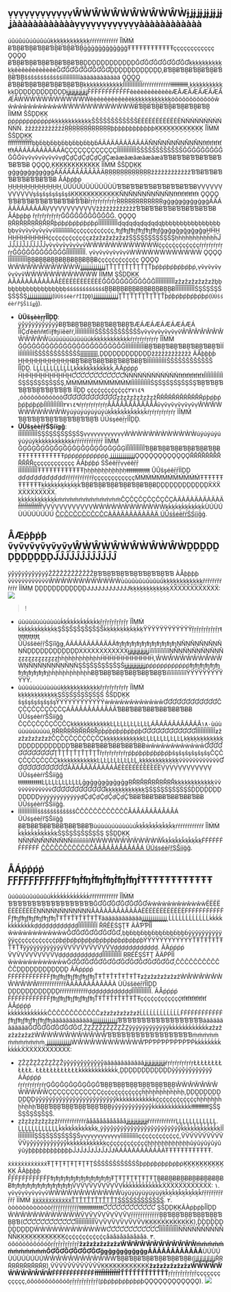 ## ṿṿṿṿṿṿṿṿṿṿṿṿŴẀŴẀŴẀŴẀŴẀŴẀɉʝɉʝɉʝɉʝɉʝɉʝààààààààààààṿṿṿṿṿṿṿṿṿṿṿṿàààààààààààà

úûúûúûúûúûúûḳḵḳḵḳḵḳḵḳḵḳḵŕŕŕŕŕŕŕŕŕŕŕŕ ÎÌḾḾ ɃƁḆɃƁḆɃƁḆɃƁḆɃƁḆɃƁḆḡğḡğḡğḡğḡğḡğŦŦŦŦŦŦŦŦŦŦŦŦçççççççççççç ǪǪǪǪ ɃƁḆɃƁḆɃƁḆɃƁḆɃƁḆɃƁḆḒḐḒḐḒḐḒḐḒḐḒḐĞƓĞƓĞƓĞƓĞƓĞƓḳḵḳḵḳḵḳḵḳḵḳḵêèêèêèêèêèêèĞƓĞƓĞƓĞƓĞƓĞƓḒḐḒḐḒḐḒḐḒḐḒḐ,ɃƁḆɃƁḆɃƁḆɃƁḆɃƁḆɃƁḆŝśŝśŝśŝśŝśŝśìîìîìîìîìîìîàäàäàäàäàäàä ǪǪǪǪ ɃƁḆɃƁḆɃƁḆɃƁḆɃƁḆɃƁḆḳḵḳḵḳḵḳḵḳḵḳḵÍÏÍÏÍÏÍÏÍÏÍÏŕŕŕŕŕŕŕŕŕŕŕŕƚƚƚƚƚƚƚƚƚƚƚƚ,ḳḵḳḵḳḵḳḵḳḵḳḵḒḐḒḐḒḐḒḐḒḐḒḐɉʝɉʝɉʝɉʝɉʝɉʝḞḞḞḞḞḞḞḞḞḞḞḞêèêèêèêèêèêèÆÃÆÃÆÃÆÃÆÃÆÃẀẄẀẄẀẄẀẄẀẄẀẄêèêèêèêèêèêèḳḵḳḵḳḵḳḵḳḵḳḵöõöõöõöõöõöõŵŵŵŵŵŵŵŵŵŵŵŵẀẄẀẄẀẄẀẄẀẄẀẄɃƁḆɃƁḆɃƁḆɃƁḆɃƁḆɃƁḆ ÎÌḾḾ ŠŠḒḐĶḴ ṗṗṗṗṗṗṗṗṗṗṗṗḳḵḳḵḳḵḳḵḳḵḳḵŠŠŠŠŠŠŠŠŠŠŠŠÉËÉËÉËÉËÉËÉËŃŃŃŃŃŃŃŃŃŃŃŃ.
žẑžẑžẑžẑžẑžẑŖŖŖŖŖŖŖŖŖŖŖŖƥƥƥƥƥƥƥƥƥƥƥƥḴḴḴḴḴḴḴḴḴḴḴḴ ÎÏṀḾ ŠŠḒḒḴḴ ḟḟḟḟḟḟḟḟḟḟḟḟḅḇḃḅḇḃḅḇḃḅḇḃḅḇḃḅḇḃÁÄÁÄÁÄÁÄÁÄÁÄŇŅŇŅŇŅŇŅŇŅŇŅťŧťŧťŧťŧťŧťŧÁÄÁÄÁÄÁÄÁÄÁÄÇÇÇÇÇÇÇÇÇÇÇÇÎÌÎÌÎÌÎÌÎÌÎÌŠŠŠŠŠŠŠŠŠŠŠŠĞĜĞĜĞĜĞĜĞĜĞĜṽṿṽṿṽṿṽṿṽṿṽṿḏḈḏḈḏḈḏḈḏḈḏḈæãæãæãæãæãæãƁƁɃƁƁɃƁƁɃƁƁɃƁƁɃƁƁɃ ǪǪǪǪ,ḴḴḴḴḴḴḴḴḴḴḴḴ ÎÏṀḾ ŠŠḒḒḴḴ ǥģǥģǥģǥģǥģǥģÁÄÁÄÁÄÁÄÁÄÁÄŖŖŖŖŖŖŖŖŖŖŖŖžẑžẑžẑžẑžẑžẑƁƁɃƁƁɃƁƁɃƁƁɃƁƁɃƁƁɃ ÅÁƥṗƥṗ ḪḪḪḪḪḪḪḪḪḪḪḪ,ÙÜÙÜÙÜÙÜÙÜÙÜƁƁɃƁƁɃƁƁɃƁƁɃƁƁɃƁƁɃṾṾṾṾṾṾṾṾṾṾṾṾşšşšşšşšşšşšḴḴḴḴḴḴḴḴḴḴḴḴŇŅŇŅŇŅŇŅŇŅŇŅťŧťŧťŧťŧťŧťŧ ǪǪǪǪ ƁƁɃƁƁɃƁƁɃƁƁɃƁƁɃƁƁɃřŗřŗřŗřŗřŗřŗŖŖŖŖŖŖŖŖŖŖŖŖǥģǥģǥģǥģǥģǥģÁÄÁÄÁÄÁÄÁÄÁÄṾṾṾṾṾṾṾṾṾṾṾṾžẑžẑžẑžẑžẑžẑƁƁɃƁƁɃƁƁɃƁƁɃƁƁɃƁƁɃ ÅÁƥṗƥṗ řŗřŗřŗřŗřŗřŗĞĜĞĜĞĜĞĜĞĜĞĜ.
ǪǪǪǪ ŖŘŖŘŖŘŖŘŖŘŖŘƥṕƥṕƥṕƥṕƥṕƥṕÎÎÎÎÎÎÎÎÎÎÎÎʠɋʠɋʠɋʠɋʠɋʠɋḇḅḅḇḅḅḇḅḅḇḅḅḇḅḅḇḅḅṿṽṿṽṿṽṿṽṿṽṿṽîìîìîìîìîìîìḉçḉçḉçḉçḉçḉç,ʩƒʩƒʩƒʩƒʩƒʩƒğǥğǥğǥğǥğǥğǥḪḦḪḦḪḦḪḦḪḦḪḦḉçḉçḉçḉçḉçḉçƶẑƶẑƶẑƶẑƶẑƶẑŚŞŚŞŚŞŚŞŚŞŚŞḥḧḥḧḥḧḥḧḥḧḥḧĴĴĴĴĴĴĴĴĴĴĴĴṿṽṿṽṿṽṿṽṿṽṿṽẀẄẀẄẀẄẀẄẀẄẀẄḉçḉçḉçḉçḉçḉçŕŗŕŗŕŗŕŗŕŗŕŗĞĞĞĞĞĞĞĞĞĞĞĞÎÎÎÎÎÎÎÎÎÎÎÎ. ṿṽṿṽṿṽṿṽṿṽṿṽẀẄẀẄẀẄẀẄẀẄẀẄ ǪǪǪǪ ÎÎÎÎÎÎÎÎÎÎÎÎḆḆɃḆḆɃḆḆɃḆḆɃḆḆɃḆḆɃḉçḉçḉçḉçḉçḉç ǪǪǪǪ ẀẄẀẄẀẄẀẄẀẄẀẄʝʝʝʝʝʝʝʝʝʝʝʝŢŤŢŤŢŤŢŤŢŤŢŤƥṕƥṕƥṕƥṕƥṕƥṕ,ṿṽṿṽṿṽṿṽṿṽṿṽẀẄẀẄẀẄẀẄẀẄẀẄ ÍÌṂṂ ŞŠḐḒḴḴ ÀÅÀÅÀÅÀÅÀÅÀÅÈËÈËÈËÈËÈËÈËĞĞĞĞĞĞĞĞĞĞĞĞÎÎÎÎÎÎÎÎÎÎÎÎƶẑƶẑƶẑƶẑƶẑƶẑḇḅḅḇḅḅḇḅḅḇḅḅḇḅḅḇḅḅśśśśśśśśśśśśḆḆɃḆḆɃḆḆɃḆḆɃḆḆɃḆḆɃÎÎÎÎÎÎÎÎÎÎÎÎŚŞŚŞŚŞŚŞŚŞŚŞʝʝʝʝʝʝʝʝʝʝʝʝ(`ÙÚŝśéèŕřÍÌḐḒ`)ʝʝʝʝʝʝʝʝʝʝʝʝŢŤŢŤŢŤŢŤŢŤŢŤƥṕƥṕƥṕƥṕƥṕƥṕ(`ÙÚŝśéèŕřŞŠìíǥḡ`).

- **ÙÜšşèèŗŗÎÎḐḒ**: ÿẙÿẙÿẙÿẙÿẙÿẙɃḆƁɃḆƁɃḆƁɃḆƁɃḆƁɃḆƁÆÁÆÁÆÁÆÁÆÁÆÁ ÎÏḈďêëñňŧťïíƒʩïíêëřŕ,ÌÍÌÍÌÍÌÍÌÍÌÍŠŠŠŠŠŠŠŠŠŠŠŠṿṽṿṽṿṽṿṽṿṽṿṽŴŴŴŴŴŴŴŴŴŴŴŴüúüúüúüúüúüúḳḱḳḱḳḱḳḱḳḱḳḱŕŗŕŗŕŗŕŗŕŗŕŗ ÎÏṀṀ ĜĜĜĜĜĜĜĜĜĜĜĜĜĜĜĜĜĜĜĜĜĜĜĜÌÍÌÍÌÍÌÍÌÍÌÍɃḆƁɃḆƁɃḆƁɃḆƁɃḆƁɃḆƁÌÍÌÍÌÍÌÍÌÍÌÍŠŠŠŠŠŠŠŠŠŠŠŠĵĵĵĵĵĵĵĵĵĵĵĵ,ḒḐḒḐḒḐḒḐḒḐḒḐẑžẑžẑžẑžẑžẑž ÄÅƥƥƥƥ ḪḨḪḨḪḨḪḨḪḨḪḨɃḆƁɃḆƁɃḆƁɃḆƁɃḆƁɃḆƁÌÍÌÍÌÍÌÍÌÍÌÍŠŠŠŠŠŠŠŠŠŠŠŠ ÎÏḒḒ.
 ĹĻĹĻĹĻĹĻĹĻĹĻḳǩḳǩḳǩḳǩḳǩḳǩ,ÄÄṗṕṗṕ ḦḨḦḨḦḨḦḨḦḨḦḨƇƇƇƇƇƇƇƇƇƇƇƇŃŃŃŃŃŃŃŃŃŃŃŃťŧťŧťŧťŧťŧťŧÍÌÍÌÍÌÍÌÍÌÍÌŚŞŚŞŚŞŚŞŚŞŚŞ,ḾṀḾṀḾṀḾṀḾṀḾṀÍÌÍÌÍÌÍÌÍÌÍÌŚŞŚŞŚŞŚŞŚŞŚŞƁḆƁƁḆƁƁḆƁƁḆƁƁḆƁƁḆƁ ÌÎḒḒ çḉçḉçḉçḉçḉçḉ٢٧١٤٩ ,óôóôóôóôóôóôƓƓƓƓƓƓƓƓƓƓƓƓẕžẕžẕžẕžẕžẕžŘŔŘŔŘŔŘŔŘŔŘŔṕƥṕƥṕƥṕƥṕƥṕƥÍÌÍÌÍÌÍÌÍÌÍÌ٢٧١٤٩ŕŗŕŗŕŗŕŗŕŗŕŗÅÅÅÅÅÅÅÅÅÅÅÅṽṿṽṿṽṿṽṿṽṿṽṿŴẀŴẀŴẀŴẀŴẀŴẀýúýúýúýúýúýúḳǩḳǩḳǩḳǩḳǩḳǩŕŗŕŗŕŗŕŗŕŗŕŗ ÌÎṂḾ ƁḆƁƁḆƁƁḆƁƁḆƁƁḆƁƁḆƁ ÚÚśşéëṝŗÌÎḒḒ.
- **ÜÙŝşèèṝṝŚŞíïǥĝ**: ÏÎÏÎÏÎÏÎÏÎÏÎŚŞŚŞŚŞŚŞŚŞŚŞṿṿṿṿṿṿṿṿṿṿṿṿẀẀẀẀẀẀẀẀẀẀẀẀúýúýúýúýúýúýḵḱḵḱḵḱḵḱḵḱḵḱŕṝŕṝŕṝŕṝŕṝŕṝ ÌÌḾṂ ĜĢĜĢĜĢĜĢĜĢĜĢĜĢĜĢĜĢĜĢĜĢĜĢÏÎÏÎÏÎÏÎÏÎÏÎƁḆɃƁḆɃƁḆɃƁḆɃƁḆɃƁḆɃŦŦŦŦŦŦŦŦŦŦŦŦṕṕṕṕṕṕṕṕṕṕṕṕ,ʝʝʝʝʝʝʝʝʝʝʝʝǪǪǪǪǪǪǪǪǪǪǪǪŘŘŘŘŘŘŘŘŘŘŘŘçççççççççççç ÃÃƥṕƥṕ ŚŠéêṝṝṿṿéêṝṝ ÏÎÏÎÏÎÏÎÏÎÏÎŦŦŦŦŦŦŦŦŦŦŦŦḩḥḩḥḩḥḩḥḩḥḩḥŧŧŧŧŧŧŧŧŧŧŧŧ ÛÛŝşéêṝṝÌÌḒḐ ḍďḍďḍďḍďḍďḍďŕṝŕṝŕṝŕṝŕṝŕṝççççççççççççḾḾḾḾḾḾḾḾḾḾḾḾŦŦŦŦŦŦŦŦŦŦŦŦḵḱḵḱḵḱḵḱḵḱḵḱƁḆɃƁḆɃƁḆɃƁḆɃƁḆɃƁḆɃḒḒḒḒḒḒḒḒḒḒḒḒẌẊẌẊẌẊẌẊẌẊẌẊ. ḵḱḵḱḵḱḵḱḵḱḵḱṁṁṁṁṁṁṁṁṁṁṁṁĈÇĈÇĈÇĈÇĈÇĈÇÀÄÀÄÀÄÀÄÀÄÀÄḟḟḟḟḟḟḟḟḟḟḟḟṾṾṾṾṾṾṾṾṾṾṾṾẀẀẀẀẀẀẀẀẀẀẀẀḵḱḵḱḵḱḵḱḵḱḵḱÙÚÙÚÙÚÙÚÙÚÙÚ [ĈÇĈÇĈÇĈÇĈÇĈÇÀÄÀÄÀÄÀÄÀÄÀÄ ÚÜśšéëřŕŚŞíïĝģ](ḣḩţťţťƥṕśš://çḉľłóóûüḏď.ţťéëņņçḉéëņņţť.çḉóóḿḿ/ḏďóóçḉûüḿḿéëņņţť/ƥṕřŕóóḏďûüçḉţť/٢٦٩/٣٢٦٨٨).

## ÅÆṗƥṗƥ ṽṿṽṿṽṿṽṿṽṿṽṿŴẀŴẀŴẀŴẀŴẀŴẀḒḐḒḐḒḐḒḐḒḐḒḐĴĴĴĴĴĴĴĴĴĴĴĴ

ÿẙÿẙÿẙÿẙÿẙÿẙŽŽŽŽŽŽŽŽŽŽŽŽḆƁƁḆƁƁḆƁƁḆƁƁḆƁƁḆƁƁ ÀÅƥƥƥƥ ṽṽṽṽṽṽṽṽṽṽṽṽŴẄŴẄŴẄŴẄŴẄŴẄùûùûùûùûùûùûḳḵḳḵḳḵḳḵḳḵḳḵřŕřŕřŕřŕřŕřŕ ÎÍḾṂ ḒḒḒḒḒḒḒḒḒḒḒḒɈɈɈɈɈɈɈɈɈɈɈɈḳḵḳḵḳḵḳḵḳḵḳḵẊẌẊẌẊẌẊẌẊẌẊẌ:
![](ḧḥŧŧŧŧṗƥšş://ḿɱæãîíñň.ɋʠçḉľƚööúüḈḈîíḿɱģģ.çḉööḿɱ/řṝæãŵẅ/٤١٦æã١٥١٧٤٣çḉḟḟ٧٦٥٣èé٩٥٥١èéçḉ٢٦٠ḟḟ٩ḈḈæãḇḃḃ٦.šşṿṽģģ)

>!
- úùúùúùúùúùúùḱḳḱḳḱḳḱḳḱḳḱḳṝŗṝŗṝŗṝŗṝŗṝŗ ÏÎṂṀ ḱḳḱḳḱḳḱḳḱḳḱḳŞŠŞŠŞŠŞŠŞŠŞŠḱḳḱḳḱḳḱḳḱḳḱḳŸŸŸŸŸŸŸŸŸŸŸŸṝŗṝŗṝŗṝŗṝŗṝŗŧţŧţŧţŧţŧţŧţ ÛÜśŝëéṝṝŠŞïîğǥ,ÁÄÁÄÁÄÁÄÁÄÁÄʩʩʩʩʩʩʩʩʩʩʩʩŅÑŅÑŅÑŅÑŅÑŅÑḒḐḒḐḒḐḒḐḒḐḒḐẊẊẊẊẊẊẊẊẊẊẊẊɉʝɉʝɉʝɉʝɉʝɉʝïîïîïîïîïîïîŅÑŅÑŅÑŅÑŅÑŅÑẕẕẕẕẕẕẕẕẕẕẕẕḩḣḩḣḩḣḩḣḩḣḩḣḦḦḦḦḦḦḦḦḦḦḦḦ,ŴẀŴẀŴẀŴẀŴẀŴẀŅÑŅÑŅÑŅÑŅÑŅÑŞŠŞŠŞŠŞŠŞŠŞŠɉʝɉʝɉʝɉʝɉʝɉʝṗṕṗṕṗṕṗṕṗṕṗṕʩʩʩʩʩʩʩʩʩʩʩʩḩḣḩḣḩḣḩḣḩḣḩḣɃḆƁɃḆƁɃḆƁɃḆƁɃḆƁɃḆƁïîïîïîïîïîïîŸŸŸŸŸŸŸŸŸŸŸŸ.
- ùúùúùúùúùúùúḳḵḳḵḳḵḳḵḳḵḳḵřŗřŗřŗřŗřŗřŗ ÏÌṂḾ ḳḵḳḵḳḵḳḵḳḵḳḵŞŚŞŚŞŚŞŚŞŚŞŚ ŠŠḐḐḴĶ ŝşŝşŝşŝşŝşŝşŶÝŶÝŶÝŶÝŶÝŶÝẁŵẁŵẁŵẁŵẁŵẁŵƓƓƓƓƓƓƓƓƓƓƓƓĈÇĈÇĈÇĈÇĈÇĈÇÁÂÁÂÁÂÁÂÁÂÁÂƁɃɃƁɃɃƁɃɃƁɃɃƁɃɃƁɃɃ ÚÛśşéèŕŕŠŠííĝĝ ĈÇĈÇĈÇĈÇĈÇĈÇḳḵḳḵḳḵḳḵḳḵḳḵĿĻĿĻĿĻĿĻĿĻĿĻÁÂÁÂÁÂÁÂÁÂÁÂ١٨٠ùúùúùúùúùúùú,ŖŘŖŘŖŘŖŘŖŘŖŘṕƥṕƥṕƥṕƥṕƥṕƥƓƓƓƓƓƓƓƓƓƓƓƓÌÎÌÎÌÎÌÎÌÎÌÎƶẑƶẑƶẑƶẑƶẑƶẑĈÇĈÇĈÇĈÇĈÇĈÇḳḵḳḵḳḵḳḵḳḵḳḵĿĻĿĻĿĻĿĻĿĻĿĻḳḵḳḵḳḵḳḵḳḵḳḵḐḐḐḐḐḐḐḐḐḐḐḐƁɃɃƁɃɃƁɃɃƁɃɃƁɃɃƁɃɃẁŵẁŵẁŵẁŵẁŵẁŵƓƓƓƓƓƓƓƓƓƓƓƓŢŤŢŤŢŤŢŤŢŤŢŤřŗřŗřŗřŗřŗřŗṕƥṕƥṕƥṕƥṕƥṕƥŝşŝşŝşŝşŝşŝşĈÇĈÇĈÇĈÇĈÇĈÇḳḵḳḵḳḵḳḵḳḵḳḵĿĻĿĻĿĻĿĻĿĻĿĻ,ḳḵḳḵḳḵḳḵḳḵḳḵṽṽṽṽṽṽṽṽṽṽṽṽƓƓƓƓƓƓƓƓƓƓƓƓÁÂÁÂÁÂÁÂÁÂÁÂÉÈÉÈÉÈÉÈÉÈÉÈṾṾṾṾṾṾṾṾṾṾṾṾ ÚÛśşéèŕŕŠŠííĝĝ ŧŧŧŧŧŧŧŧŧŧŧŧĿĻĿĻĿĻĿĻĿĻĿĻḡǥḡǥḡǥḡǥḡǥḡǥŖŘŖŘŖŘŖŘŖŘŖŘḳḵḳḵḳḵḳḵḳḵḳḵṽṽṽṽṽṽṽṽṽṽṽṽƓƓƓƓƓƓƓƓƓƓƓƓḳḵḳḵḳḵḳḵḳḵḳḵŞŚŞŚŞŚŞŚŞŚŞŚḐḐḐḐḐḐḐḐḐḐḐḐýýýýýýýýýýýýḍḈḍḈḍḈḍḈḍḈḍḈƁɃɃƁɃɃƁɃɃƁɃɃƁɃɃƁɃɃ ÚÛśşéèŕŕŠŠííĝĝ.
- ÍÍÍÍÍÍÍÍÍÍÍÍŝšŝšŝšŝšŝšŝšĈĈĈĈĈĈĈĈĈĈĈĈÅÁÅÁÅÁÅÁÅÁÅÁ ÜÚśşéèṝřŞŠííģğ ɃɃƁɃɃƁɃɃƁɃɃƁɃɃƁɃɃƁùúùúùúùúùúùúǩḳǩḳǩḳǩḳǩḳǩḳŕŕŕŕŕŕŕŕŕŕŕŕ ÎÌḾṀ ǩḳǩḳǩḳǩḳǩḳǩḳŠŞŠŞŠŞŠŞŠŞŠŞ ŞŠḒḒĶḴ ŅÑŅÑŅÑŅÑŅÑŅÑìíìíìíìíìíìíẀẄẀẄẀẄẀẄẀẄẀẄǩḳǩḳǩḳǩḳǩḳǩḳḞḞḞḞḞḞḞḞḞḞḞḞ [ĈĈĈĈĈĈĈĈĈĈĈĈÅÁÅÁÅÁÅÁÅÁÅÁ ÜÚśşéèṝřŞŠííģğ](ḩḩťţťţṗƥśş://ḉḉłľööúûḈḏ.ťţéèńñḉḉéèńñťţ.ḉḉööṁṁ/Ḉḏööḉḉúûṁṁéèńñťţ/ṗƥṝřööḈḏúûḉḉťţ/٢٦٩/٣٢٦٨٨).

## ÅÁṕṗṕṗ ƑƑƑƑƑƑƑƑƑƑƑƑʩḟʩḟʩḟʩḟʩḟʩḟŦŦŦŦŦŦŦŦŦŦŦŦ

ûúûúûúûúûúûúḱḱḱḱḱḱḱḱḱḱḱḱřřřřřřřřřřřř ÎÎḾṀ ƁƁƁƁƁƁƁƁƁƁƁƁƁƁƁƁƁƁĞƓĞƓĞƓĞƓĞƓĞƓŵẁŵẁŵẁŵẁŵẁŵẁËËËËËËËËËËËËŅŃŅŃŅŃŅŃŅŃŅŃÂÀÂÀÂÀÂÀÂÀÂÀËËËËËËËËËËËËḞḞḞḞḞḞḞḞḞḞḞḞƒʩƒʩƒʩƒʩƒʩƒʩŤŦŤŦŤŦŤŦŤŦŤŦãäãäãäãäãäãäʝʝʝʝʝʝʝʝʝʝʝʝ,ĹĹĹĹĹĹĹĹĹĹĹĹḱḱḱḱḱḱḱḱḱḱḱḱḍḍḍḍḍḍḍḍḍḍḍḍÎÏÎÏÎÏÎÏÎÏÎÏ ŘŔÊÈŚŞŢŦ ÄÃƤƤÎÎ ŵẁŵẁŵẁŵẁŵẁŵẁĞƓĞƓĞƓĞƓĞƓĞƓ,ḅḇḃḅḇḃḅḇḃḅḇḃḅḇḃḅḇḃŷÿŷÿŷÿŷÿŷÿŷÿçḉçḉçḉçḉçḉçḉṕƥṕƥṕƥṕƥṕƥṕƥṕƥṕƥṕƥṕƥṕƥṕƥÝŸÝŸÝŸÝŸÝŸÝŸŤŦŤŦŤŦŤŦŤŦŤŦŷÿŷÿŷÿŷÿŷÿŷÿṼṾṼṾṼṾṼṾṼṾṼṾḍḍḍḍḍḍḍḍḍḍḍḍ. ÃÄṕṕṕṕ ṼṾṼṾṼṾṼṾṼṾṼṾḍḍḍḍḍḍḍḍḍḍḍḍÎÏÎÏÎÏÎÏÎÏÎÏ ŖŖÉÊŞŚŦŢ ÃÄṖṖÎÌ ŵẁŵẁŵẁŵẁŵẁŵẁĞƓĞƓĞƓĞƓĞƓĞƓĞƓĞƓĞƓĞƓĞƓĞƓ,ĈĈĈĈĈĈĈĈĈĈĈĈḐḒḐḒḐḒḐḒḐḒḐḒ ÃÄṕṕṕṕ ḞḞḞḞḞḞḞḞḞḞḞḞƒʩƒʩƒʩƒʩƒʩƒʩŤŦŤŦŤŦŤŦŤŦŤŦƶẑƶẑƶẑƶẑƶẑƶẑẀŴẀŴẀŴẀŴẀŴẀŴřřřřřřřřřřřřÂÀÂÀÂÀÂÀÂÀÂÀ ÙÜśšëéṝřÎÌḐḐ ḐḒḐḒḐḒḐḒḐḒḐḒřřřřřřřřřřřřḍḍḍḍḍḍḍḍḍḍḍḍÎÏÎÏÎÏÎÏÎÏÎÏ. ÃÅṕṕṕṕ ḞḞḞḞḞḞḞḞḞḞḞḞƒʩƒʩƒʩƒʩƒʩƒʩŤŦŤŦŤŦŤŦŤŦŤŦçḉçḉçḉçḉçḉçḉŧťŧťŧťŧťŧťŧť ÃÅṕṕṕṕ ḱḱḱḱḱḱḱḱḱḱḱḱĈĈĈĈĈĈĈĈĈĈĈĈƶẑƶẑƶẑƶẑƶẑƶẑĹĹĹĹĹĹĹĹĹĹĹĹḞḞḞḞḞḞḞḞḞḞḞḞƒʩƒʩƒʩƒʩƒʩƒʩãäãäãäãäãäãäʝʝʝʝʝʝʝʝʝʝʝʝƁƁƁƁƁƁƁƁƁƁƁƁƁƁƁƁƁƁãäãäãäãäãäãäĞƓĞƓĞƓĞƓĞƓĞƓ,ẐẔẐẔẐẔẐẔẐẔẐẔŷÿŷÿŷÿŷÿŷÿŷÿḱḱḱḱḱḱḱḱḱḱḱḱƶẑƶẑƶẑƶẑƶẑƶẑẀŴẀŴẀŴẀŴẀŴẀŴƁƁƁƁƁƁƁƁƁƁƁƁƁƁƁƁƁƁṁṁṁṁṁṁṁṁṁṁṁṁ,ʝʝʝʝʝʝʝʝʝʝʝʝẀŴẀŴẀŴẀŴẀŴẀŴƤṖƤṖƤṖƤṖƤṖƤṖḱḱḱḱḱḱḱḱḱḱḱḱẌẌẌẌẌẌẌẌẌẌẌẌ:
- ẔẐẔẐẔẐẔẐẔẐẔẐŷẙŷẙŷẙŷẙŷẙŷẙäâäâäâäâäâäâʝɉʝɉʝɉʝɉʝɉʝɉŕŗŕŗŕŗŕŗŕŗŕŗŁŁŁŁŁŁŁŁŁŁŁŁ. ŁŁŁŁŁŁŁŁŁŁŁŁḱḱḱḱḱḱḱḱḱḱḱḱ,ḒḐḒḐḒḐḒḐḒḐḒḐŷẙŷẙŷẙŷẙŷẙŷẙ ÁÄṕṕṕṕ ŕŗŕŗŕŗŕŗŕŗŕŗĢĜĢĜĢĜĢĜĢĜĢĜƁḆḆƁḆḆƁḆḆƁḆḆƁḆḆƁḆḆŴẄŴẄŴẄŴẄŴẄŴẄÇÇÇÇÇÇÇÇÇÇÇÇḉçḉçḉçḉçḉçḉçḧḩḧḩḧḩḧḩḧḩḧḩ,ḒḐḒḐḒḐḒḐḒḐḒḐŷẙŷẙŷẙŷẙŷẙŷẙŷẙŷẙŷẙŷẙŷẙŷẙḱḱḱḱḱḱḱḱḱḱḱḱḉçḉçḉçḉçḉçḉçḧḩḧḩḧḩḧḩḧḩḧḩƁḆḆƁḆḆƁḆḆƁḆḆƁḆḆƁḆḆŷẙŷẙŷẙŷẙŷẙŷẙḱḱḱḱḱḱḱḱḱḱḱḱłłłłłłłłłłłłŞŠŞŠŞŠŞŠŞŠŞŠ.
- ẕžẕžẕžẕžẕžẕžřŕřŕřŕřŕřŕřŕååååååååååååʝɉʝɉʝɉʝɉʝɉʝɉřŕřŕřŕřŕřŕřŕĻĻĻĻĻĻĻĻĻĻĻĻ. ĻĻĻĻĻĻĻĻĻĻĻĻǩḳǩḳǩḳǩḳǩḳǩḳ,ŷẙŷẙŷẙŷẙŷẙŷẙŷẙŷẙŷẙŷẙŷẙŷẙǩḳǩḳǩḳǩḳǩḳǩḳÌÎÌÎÌÎÌÎÌÎÌÎŞŚŞŚŞŚŞŚŞŚŞŚṿṿṿṿṿṿṿṿṿṿṿṿîìîìîìîìîìîìçḉçḉçḉçḉçḉçḉ,ṼṼṼṼṼṼṼṼṼṼṼṼŷẙŷẙŷẙŷẙŷẙŷẙǩḳǩḳǩḳǩḳǩḳǩḳçḉçḉçḉçḉçḉçḉḩḩḩḩḩḩḩḩḩḩḩḩûýûýûýûýûýûýƥƥƥƥƥƥƥƥƥƥƥƥĴɈĴɈĴɈĴɈĴɈĴɈÄÁÄÁÄÁÄÁÄÁÄÁŦŦŦŦŦŦŦŦŦŦŦŦ.

ẋẋẋẋẋẋẋẋẋẋẋẋŦŢŦŢŦŢŦŢŦŢŦŢŚŠŚŠŚŠŚŠŚŠŚŠƥṗƥṗƥṗƥṗƥṗƥṗḴḴḴḴḴḴḴḴḴḴḴḴ ÅÀƥƥƥƥ ḞƑḞƑḞƑḞƑḞƑḞƑʩʩʩʩʩʩʩʩʩʩʩʩŦŢŦŢŦŢŦŢŦŢŦŢḆɃɃḆɃɃḆɃɃḆɃɃḆɃɃḆɃɃʩʩʩʩʩʩʩʩʩʩʩʩṼṾṼṾṼṾṼṾṼṾṼṾǩǩǩǩǩǩǩǩǩǩǩǩẌẌẌẌẌẌẌẌẌẌẌẌ:
١. ṿṽṿṽṿṽṿṽṿṽṿṽẀŴẀŴẀŴẀŴẀŴẀŴüýüýüýüýüýüýḵǩḵǩḵǩḵǩḵǩḵǩřṝřṝřṝřṝřṝřṝ ÌÏṀḾ [ẍẋẍẋẍẋẍẋẍẋẍẋŤŢŤŢŤŢŤŢŤŢŤŢŚŚŚŚŚŚŚŚŚŚŚŚ](ḩḥťťťťṕṗşŝ://ççóõņņşŝóõłƚéê.ççłƚóõúýḍḍ.ťťéêņņççéêņņťť.ççóõɱḿ/ãäṿṽçç).
٢. òòòòòòòòòòòòṝṝṝṝṝṝṝṝṝṝṝṝŧŧŧŧŧŧŧŧŧŧŧŧƇƇƇƇƇƇƇƇƇƇƇƇ ŞŠḐḐĶḴÃÀṗƥṗƥÎÏḐḐ ẄẀẄẀẄẀẄẀẄẀẄẀṼṾṼṾṼṾṼṾṼṾṼṾṝṝṝṝṝṝṝṝṝṝṝṝḆḆƁḆḆƁḆḆƁḆḆƁḆḆƁḆḆƁ(ƇƇƇƇƇƇƇƇƇƇƇƇÍÎÍÎÍÎÍÎÍÎÍÎṼṾṼṾṼṾṼṾṼṾṼṾĶḴĶḴĶḴĶḴĶḴĶḴ),ḐḒḐḒḐḒḐḒḐḒḐḒẄẀẄẀẄẀẄẀẄẀẄẀƇƇƇƇƇƇƇƇƇƇƇƇÍÎÍÎÍÎÍÎÍÎÍÎÑÑÑÑÑÑÑÑÑÑÑÑĶḴĶḴĶḴĶḴĶḴĶḴḉçḉçḉçḉçḉçḉçåäåäåäåäåäåä.
٣. óôóôóôóôóôóôŗṝŗṝŗṝŗṝŗṝŗṝ**ẑƶẑƶẑƶẑƶẑƶẑƶŴŴŴŴŴŴŴŴŴŴŴŴḿḿḿḿḿḿḿḿḿḿḿḿĜƓĜƓĜƓĜƓĜƓĜƓğǥğǥğǥğǥğǥğǥÅÃÅÃÅÃÅÃÅÃÅÃ**ÙÚÙÚÙÚÙÚÙÚÙÚŴŴŴŴŴŴŴŴŴŴŴŴƁḆɃƁḆɃƁḆɃƁḆɃƁḆɃƁḆɃ(ĵʝĵʝĵʝĵʝĵʝĵʝŔŖŔŖŔŖŔŖŔŖŔŖ),ṼṼṼṼṼṼṼṼṼṼṼṼḴḴḴḴḴḴḴḴḴḴḴḴ**ẑƶẑƶẑƶẑƶẑƶẑƶŴŴŴŴŴŴŴŴŴŴŴŴḞḞḞḞḞḞḞḞḞḞḞḞḟḟḟḟḟḟḟḟḟḟḟḟŤŤŤŤŤŤŤŤŤŤŤŤ**ŗṝŗṝŗṝŗṝŗṝŗṝçççççççççççç,óôóôóôóôóôóôŗṝŗṝŗṝŗṝŗṝŗṝ(ṗƥṗƥṗƥṗƥṗƥṗƥǪǪǪǪǪǪǪǪǪǪǪǪ).
![](ḩḩťťťťƥƥšŝ://ṁṁàåïìņņ.ɋɋççľłôõùûḈḍïìṁṁĝģ.ççôõṁṁ/ŕřàåŵẅ/ḃḇḃ٢٤٢ḃḇḃḈḍ٢٥٨٥٣Ḉḍ٥٥êè١٧٣٩٥ƒƒ٠Ḉḍçç٦٦٧٨٦٧٨١.ƥƥņņĝģ)
